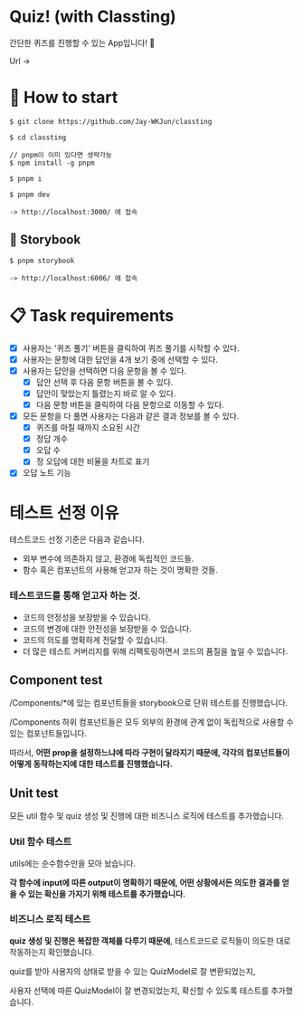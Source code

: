 # Quiz! (with Classting)

간단한 퀴즈를 진행할 수 있는 App입니다! 🤩

Url -> 

# 🎉 How to start

```shell
$ git clone https://github.com/Jay-WKJun/classting

$ cd classting

// pnpm이 이미 있다면 생략가능
$ npm install -g pnpm

$ pnpm i

$ pnpm dev

-> http://localhost:3000/ 에 접속
```

## 📕 Storybook

```shell
$ pnpm storybook

-> http://localhost:6006/ 에 접속
```

# 📋 Task requirements

- [x] 사용자는 '퀴즈 풀기' 버튼을 클릭하여 퀴즈 풀기를 시작할 수 있다.
- [x] 사용자는 문항에 대한 답안을 4개 보기 중에 선택할 수 있다.
- [x] 사용자는 답안을 선택하면 다음 문항을 볼 수 있다.
  - [x] 답안 선택 후 다음 문항 버튼을 볼 수 있다.
  - [x] 답안이 맞았는지 틀렸는지 바로 알 수 있다.
  - [x] 다음 문항 버튼을 클릭하여 다음 문항으로 이동할 수 있다.
- [x] 모든 문항을 다 풀면 사용자는 다음과 같은 결과 정보를 볼 수 있다.
  - [x] 퀴즈를 마칠 때까지 소요된 시간
  - [x] 정답 개수
  - [x] 오답 수
  - [x] 정 오답에 대한 비율을 차트로 표기
- [x] 오답 노트 기능

# 테스트 선정 이유

테스트코드 선정 기준은 다음과 같습니다.

- 외부 변수에 의존하지 않고, 환경에 독립적인 코드들.
- 함수 혹은 컴포넌트의 사용해 얻고자 하는 것이 명확한 것들.

### 테스트코드를 통해 얻고자 하는 것.

- 코드의 안정성을 보장받을 수 있습니다.
- 코드의 변경에 대한 안전성을 보장받을 수 있습니다.
- 코드의 의도를 명확하게 전달할 수 있습니다.
- 더 많은 테스트 커버리지를 위해 리팩토링하면서 코드의 품질을 높일 수 있습니다.

## Component test

/Components/*에 있는 컴포넌트들을 storybook으로 단위 테스트를 진행했습니다.

/Components 하위 컴포넌트들은 모두 외부의 환경에 관계 없이 독립적으로 사용할 수 있는 컴포넌트들입니다.

따라서, **어떤 prop을 설정하느냐에 따라 구현이 달라지기 때문에, 각각의 컴포넌트들이 어떻게 동작하는지에 대한 테스트를 진행했습니다.**

## Unit test

모든 util 함수 및 quiz 생성 및 진행에 대한 비즈니스 로직에 테스트를 추가했습니다.

### Util 함수 테스트

utils에는 순수함수만을 모아 놨습니다.

**각 함수에 input에 따른 output이 명확하기 때문에, 어떤 상황에서든 의도한 결과를 얻을 수 있는 확신을 가지기 위해 테스트를 추가했습니다.**

### 비즈니스 로직 테스트

**quiz 생성 및 진행은 복잡한 객체를 다루기 때문에**, 테스트코드로 로직들이 의도한 대로 작동하는지 확인했습니다.

quiz를 받아 사용자의 상태로 받을 수 있는 QuizModel로 잘 변환되었는지,

사용자 선택에 따른 QuizModel이 잘 변경되었는지, 확신할 수 있도록 테스트를 추가했습니다.
